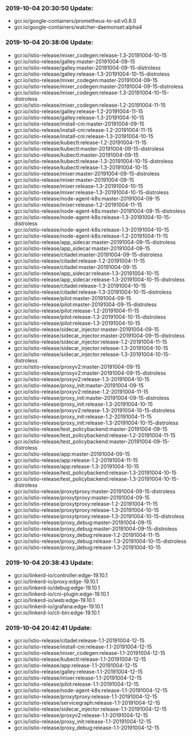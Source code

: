 ### 2019-10-04 20:30:50 Update:

- gcr.io/google-containers/prometheus-to-sd:v0.8.0
- gcr.io/google-containers/watcher-daemonset:alpha4
### 2019-10-04 20:38:06 Update:

- gcr.io/istio-release/mixer_codegen:release-1.3-20191004-10-15
- gcr.io/istio-release/galley:master-20191004-09-15
- gcr.io/istio-release/galley:master-20191004-09-15-distroless
- gcr.io/istio-release/galley:release-1.3-20191004-10-15-distroless
- gcr.io/istio-release/mixer_codegen:master-20191004-09-15
- gcr.io/istio-release/mixer_codegen:master-20191004-09-15-distroless
- gcr.io/istio-release/mixer_codegen:release-1.3-20191004-10-15-distroless
- gcr.io/istio-release/mixer_codegen:release-1.2-20191004-11-15
- gcr.io/istio-release/galley:release-1.2-20191004-11-15
- gcr.io/istio-release/galley:release-1.3-20191004-10-15
- gcr.io/istio-release/install-cni:master-20191004-09-15
- gcr.io/istio-release/install-cni:release-1.2-20191004-11-15
- gcr.io/istio-release/install-cni:release-1.3-20191004-10-15
- gcr.io/istio-release/kubectl:release-1.2-20191004-11-15
- gcr.io/istio-release/kubectl:master-20191004-09-15-distroless
- gcr.io/istio-release/kubectl:master-20191004-09-15
- gcr.io/istio-release/kubectl:release-1.3-20191004-10-15-distroless
- gcr.io/istio-release/kubectl:release-1.3-20191004-10-15
- gcr.io/istio-release/mixer:master-20191004-09-15-distroless
- gcr.io/istio-release/mixer:master-20191004-09-15
- gcr.io/istio-release/mixer:release-1.3-20191004-10-15
- gcr.io/istio-release/mixer:release-1.3-20191004-10-15-distroless
- gcr.io/istio-release/node-agent-k8s:master-20191004-09-15
- gcr.io/istio-release/mixer:release-1.2-20191004-11-15
- gcr.io/istio-release/node-agent-k8s:master-20191004-09-15-distroless
- gcr.io/istio-release/node-agent-k8s:release-1.3-20191004-10-15-distroless
- gcr.io/istio-release/node-agent-k8s:release-1.3-20191004-10-15
- gcr.io/istio-release/node-agent-k8s:release-1.2-20191004-11-15
- gcr.io/istio-release/app_sidecar:master-20191004-09-15-distroless
- gcr.io/istio-release/app_sidecar:master-20191004-09-15
- gcr.io/istio-release/citadel:master-20191004-09-15-distroless
- gcr.io/istio-release/citadel:release-1.2-20191004-11-15
- gcr.io/istio-release/citadel:master-20191004-09-15
- gcr.io/istio-release/app_sidecar:release-1.3-20191004-10-15
- gcr.io/istio-release/app_sidecar:release-1.3-20191004-10-15-distroless
- gcr.io/istio-release/citadel:release-1.3-20191004-10-15
- gcr.io/istio-release/citadel:release-1.3-20191004-10-15-distroless
- gcr.io/istio-release/pilot:master-20191004-09-15
- gcr.io/istio-release/pilot:master-20191004-09-15-distroless
- gcr.io/istio-release/pilot:release-1.2-20191004-11-15
- gcr.io/istio-release/pilot:release-1.3-20191004-10-15-distroless
- gcr.io/istio-release/pilot:release-1.3-20191004-10-15
- gcr.io/istio-release/sidecar_injector:master-20191004-09-15
- gcr.io/istio-release/sidecar_injector:master-20191004-09-15-distroless
- gcr.io/istio-release/sidecar_injector:release-1.2-20191004-11-15
- gcr.io/istio-release/sidecar_injector:release-1.3-20191004-10-15
- gcr.io/istio-release/sidecar_injector:release-1.3-20191004-10-15-distroless
- gcr.io/istio-release/proxyv2:master-20191004-09-15
- gcr.io/istio-release/proxyv2:master-20191004-09-15-distroless
- gcr.io/istio-release/proxyv2:release-1.3-20191004-10-15
- gcr.io/istio-release/proxy_init:master-20191004-09-15
- gcr.io/istio-release/proxyv2:release-1.2-20191004-11-15
- gcr.io/istio-release/proxy_init:master-20191004-09-15-distroless
- gcr.io/istio-release/proxy_init:release-1.3-20191004-10-15
- gcr.io/istio-release/proxyv2:release-1.3-20191004-10-15-distroless
- gcr.io/istio-release/proxy_init:release-1.2-20191004-11-15
- gcr.io/istio-release/proxy_init:release-1.3-20191004-10-15-distroless
- gcr.io/istio-release/test_policybackend:master-20191004-09-15
- gcr.io/istio-release/test_policybackend:release-1.2-20191004-11-15
- gcr.io/istio-release/test_policybackend:master-20191004-09-15-distroless
- gcr.io/istio-release/app:master-20191004-09-15
- gcr.io/istio-release/app:release-1.2-20191004-11-15
- gcr.io/istio-release/app:release-1.3-20191004-10-15
- gcr.io/istio-release/test_policybackend:release-1.3-20191004-10-15
- gcr.io/istio-release/test_policybackend:release-1.3-20191004-10-15-distroless
- gcr.io/istio-release/proxytproxy:master-20191004-09-15-distroless
- gcr.io/istio-release/proxytproxy:master-20191004-09-15
- gcr.io/istio-release/proxytproxy:release-1.2-20191004-11-15
- gcr.io/istio-release/proxytproxy:release-1.3-20191004-10-15
- gcr.io/istio-release/proxytproxy:release-1.3-20191004-10-15-distroless
- gcr.io/istio-release/proxy_debug:master-20191004-09-15
- gcr.io/istio-release/proxy_debug:master-20191004-09-15-distroless
- gcr.io/istio-release/proxy_debug:release-1.2-20191004-11-15
- gcr.io/istio-release/proxy_debug:release-1.3-20191004-10-15-distroless
- gcr.io/istio-release/proxy_debug:release-1.3-20191004-10-15
### 2019-10-04 20:38:43 Update:

- gcr.io/linkerd-io/controller:edge-19.10.1
- gcr.io/linkerd-io/proxy:edge-19.10.1
- gcr.io/linkerd-io/debug:edge-19.10.1
- gcr.io/linkerd-io/cni-plugin:edge-19.10.1
- gcr.io/linkerd-io/web:edge-19.10.1
- gcr.io/linkerd-io/grafana:edge-19.10.1
- gcr.io/linkerd-io/cli-bin:edge-19.10.1
### 2019-10-04 20:42:41 Update:

- gcr.io/istio-release/citadel:release-1.1-20191004-12-15
- gcr.io/istio-release/install-cni:release-1.1-20191004-12-15
- gcr.io/istio-release/mixer_codegen:release-1.1-20191004-12-15
- gcr.io/istio-release/kubectl:release-1.1-20191004-12-15
- gcr.io/istio-release/app:release-1.1-20191004-12-15
- gcr.io/istio-release/galley:release-1.1-20191004-12-15
- gcr.io/istio-release/mixer:release-1.1-20191004-12-15
- gcr.io/istio-release/pilot:release-1.1-20191004-12-15
- gcr.io/istio-release/node-agent-k8s:release-1.1-20191004-12-15
- gcr.io/istio-release/proxytproxy:release-1.1-20191004-12-15
- gcr.io/istio-release/servicegraph:release-1.1-20191004-12-15
- gcr.io/istio-release/sidecar_injector:release-1.1-20191004-12-15
- gcr.io/istio-release/proxyv2:release-1.1-20191004-12-15
- gcr.io/istio-release/proxy_init:release-1.1-20191004-12-15
- gcr.io/istio-release/proxy_debug:release-1.1-20191004-12-15
